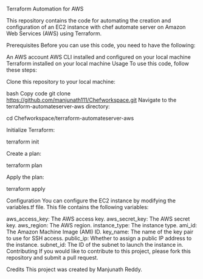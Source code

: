 Terraform Automation for AWS

This repository contains the code for automating the creation and configuration of an EC2 instance with chef automate server on Amazon Web Services (AWS) using Terraform.

Prerequisites
Before you can use this code, you need to have the following:

An AWS account
AWS CLI installed and configured on your local machine
Terraform installed on your local machine
Usage
To use this code, follow these steps:

Clone this repository to your local machine:

bash
Copy code
git clone https://github.com/manjunath111/Chefworkspace.git
Navigate to the terraform-automateserver-aws directory:


cd Chefworkspace/terraform-automateserver-aws

Initialize Terraform:

terraform init


Create a plan:

terraform plan


Apply the plan:

terraform apply

Configuration
You can configure the EC2 instance by modifying the variables.tf file. This file contains the following variables:

aws_access_key: The AWS access key.
aws_secret_key: The AWS secret key.
aws_region: The AWS region.
instance_type: The instance type.
ami_id: The Amazon Machine Image (AMI) ID.
key_name: The name of the key pair to use for SSH access.
public_ip: Whether to assign a public IP address to the instance.
subnet_id: The ID of the subnet to launch the instance in.
Contributing
If you would like to contribute to this project, please fork this repository and submit a pull request.


Credits
This project was created by Manjunath Reddy.
